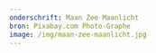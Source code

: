 ```yaml
---
onderschrift: Maan Zee Maanlicht
bron: Pixabay.com Photo-Graphe
image: /img/maan-zee-maanlicht.jpg
---
```

